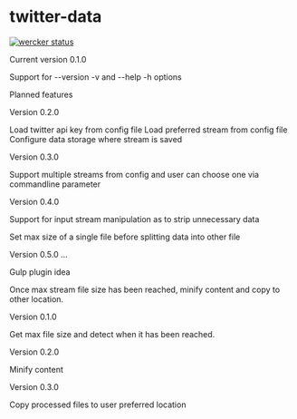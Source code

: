 twitter-data
============
[![wercker status](https://app.wercker.com/status/f01ac315298003f64b90b810b1157786/s "wercker status")](https://app.wercker.com/project/bykey/f01ac315298003f64b90b810b1157786)

Current version 0.1.0

Support for --version -v and --help -h options

Planned features

Version 0.2.0

Load twitter api key from config file
Load preferred stream from config file
Configure data storage where stream is saved

Version 0.3.0

Support multiple streams from config
and user can choose one via commandline parameter

Version 0.4.0

Support for input stream manipulation as
to strip unnecessary data

Set max size of a single file before splitting
data into other file

Version 0.5.0
...

Gulp plugin idea

Once max stream file size has been reached,
minify content and copy to other location.

Version 0.1.0

Get max file size and detect when it has been reached.

Version 0.2.0

Minify content

Version 0.3.0

Copy processed files to user preferred location
